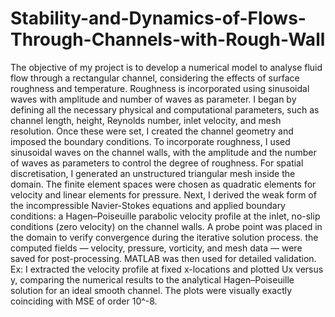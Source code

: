 # Stability-and-Dynamics-of-Flows-Through-Channels-with-Rough-Wall

The objective of my project is to develop a numerical model to analyse fluid flow through a rectangular channel, considering the effects of surface roughness and temperature.
Roughness is incorporated using sinusoidal waves with amplitude and number of waves as parameter.
I began by defining all the necessary physical and computational parameters, such as channel length, height, Reynolds number, inlet velocity, and mesh resolution. Once these were set, I created the channel geometry and imposed the boundary conditions.
To incorporate roughness, I used sinusoidal waves on the channel walls, with the amplitude and the number of waves as parameters to control the degree of roughness.
For spatial discretisation, I generated an unstructured triangular mesh inside the domain. The finite element spaces were chosen as quadratic elements for velocity and linear elements for pressure.
Next, I derived the weak form of the incompressible Navier-Stokes equations and applied boundary conditions: a Hagen–Poiseuille parabolic velocity profile at the inlet, no-slip conditions (zero velocity) on the channel walls.
A probe point was placed in the domain to verify convergence during the iterative solution process. the computed fields — velocity, pressure, vorticity, and mesh data — were saved for post-processing. 
MATLAB was then used for detailed validation. Ex: I extracted the velocity profile at fixed x-locations and plotted Ux versus y, comparing the numerical results to the analytical Hagen–Poiseuille solution for an ideal smooth channel. The plots were visually exactly coinciding with MSE of order 10^-8.
